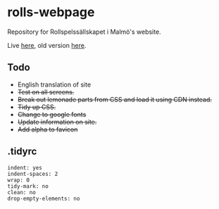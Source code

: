 # rolls-webpage

Repository for Rollspelssällskapet i Malmö's website.

Live [here](https://rollspelssallskapet.github.io/rolls-web/), old version [here](http://rollspelssallskapet.se/).

## Todo

* English translation of site
* ~~Test on all screens.~~
* ~~Break out lemonade parts from CSS and load it using CDN instead.~~
* ~~Tidy up CSS.~~
* ~~Change to google fonts~~
* ~~Update information on site.~~
* ~~Add alpha to favicon~~

## .tidyrc

```
indent: yes
indent-spaces: 2
wrap: 0
tidy-mark: no
clean: no 
drop-empty-elements: no
```
